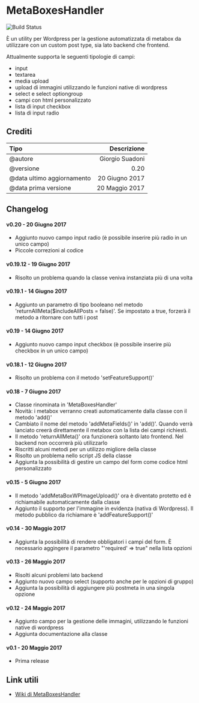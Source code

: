 MetaBoxesHandler
================

![Build Status](https://img.shields.io/badge/build-v0.20-green.svg?style=flat)

È un utility per Wordpress per la gestione automatizzata di metabox da utilizzare con un custom post type, sia lato backend che frontend.

Attualmente supporta le seguenti tipologie di campi:
* input
* textarea
* media upload
* upload di immagini utilizzando le funzioni native di wordpress
* select e select optiongroup
* campi con html personalizzato
* lista di input checkbox
* lista di input radio



Crediti
-------

|Tipo|Descrizione|
|:---|---:|
|@autore|Giorgio Suadoni|
|@versione|0.20|
|@data ultimo aggiornamento|20 Giugno 2017|
|@data prima versione|20 Maggio 2017|



Changelog
---------

#### v0.20 - 20 Giugno 2017
* Aggiunto nuovo campo input radio (è possibile inserire più radio in un unico campo)
* Piccole correzioni al codice

#### v0.19.12 - 19 Giugno 2017
* Risolto un problema quando la classe veniva instanziata più di una volta

#### v0.19.1 - 14 Giugno 2017
* Aggiunto un parametro di tipo booleano nel metodo 'returnAllMeta($includeAllPosts = false)'. Se impostato a true, forzerà il metodo a ritornare con tutti i post

#### v0.19 - 14 Giugno 2017
* Aggiunto nuovo campo input checkbox (è possibile inserire più checkbox in un unico campo)

#### v0.18.1 - 12 Giugno 2017
* Risolto un problema con il metodo 'setFeatureSupport()'

#### v0.18 - 7 Giugno 2017
* Classe rinominata in 'MetaBoxesHandler'
* Novità: i metabox verranno creati automaticamente dalla classe con il metodo 'add()'
* Cambiato il nome del metodo 'addMetaFields()' in 'add()'. Quando verrà lanciato creerà direttamente il metabox con la lista dei campi richiesti.
* Il metodo 'returnAllMeta()' ora funzionerà soltanto lato frontend. Nel backend non occorrerà più utilizzarlo
* Riscritti alcuni metodi per un utilizzo migliore della classe
* Risolto un problema nello script JS della classe
* Aggiunta la possibilità di gestire un campo del form come codice html personalizzato

#### v0.15 - 5 Giugno 2017
* Il metodo 'addMetaBoxWPImageUpload()' ora è diventato protetto ed è richiamabile automaticamente dalla classe
* Aggiunto il supporto per l'immagine in evidenza (nativa di Wordpress). Il metodo pubblico da richiamare è 'addFeatureSupport()'

#### v0.14 - 30 Maggio 2017
* Aggiunta la possibilità di rendere obbligatori i campi del form. È necessario aggingere il parametro "'required' => true" nella lista opzioni

#### v0.13 - 26 Maggio 2017
* Risolti alcuni problemi lato backend
* Aggiunto nuovo campo select (supporto anche per le opzioni di gruppo)
* Aggiunta la possibilità di aggiungere più postmeta in una singola opzione

#### v0.12 - 24 Maggio 2017
* Aggiunto campo per la gestione delle immagini, utilizzando le funzioni native di wordpress
* Aggiunta documentazione alla classe

#### v0.1 - 20 Maggio 2017
* Prima release



Link utili
----------

* [Wiki di MetaBoxesHandler](https://github.com/GiorgioKM/MetaBoxesHandler/wiki)